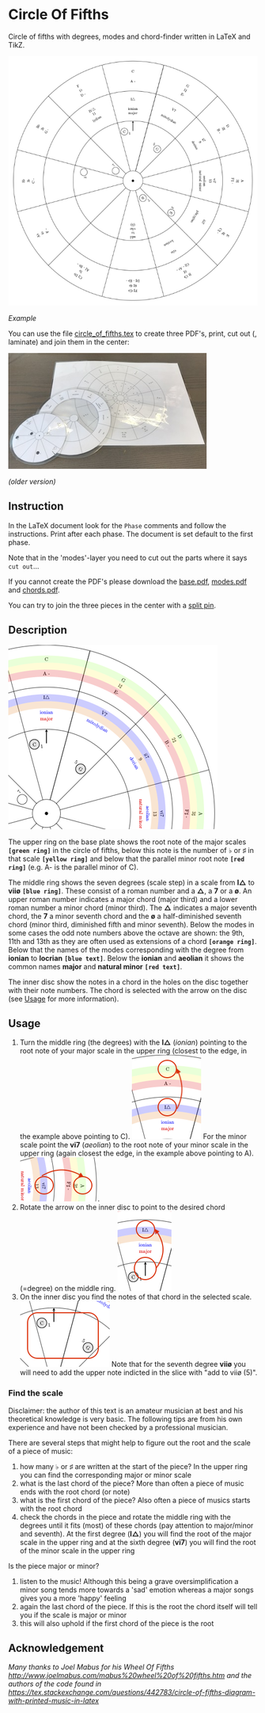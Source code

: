 # Circle Of Fifths

Circle of fifths with degrees, modes and chord-finder written in LaTeX and TikZ.

![example](example.png)

*Example*

You can use the file [circle_of_fifths.tex](circle_of_fifths.tex) to create three PDF's, print, cut out (, laminate) and join them in the center:

![photo](photo.png)

*(older version)*

## Instruction

In the LaTeX document look for the `Phase` comments and follow the instructions. Print after each phase. The document is set default to the first phase.

Note that in the 'modes'-layer you need to cut out the parts where it says `cut out`...

If you cannot create the PDF's please download the [base.pdf](base.pdf), [modes.pdf](modes.pdf) and [chords.pdf](chords.pdf).

You can try to join the three pieces in the center with a [split pin](https://en.wikipedia.org/wiki/Brass_fastener).

## Description

![description](description.png)

The upper ring on the base plate shows the root note of the major scales **`[green ring]`** in the circle of fifths, below this note is the number of &flat; or &sharp; in that scale **`[yellow ring]`** and below that the parallel minor root note **`[red ring]`** (e.g. A- is the parallel minor of C).

The middle ring shows the seven degrees (scale step) in a scale from **I&xutri;** to **vii&oslash;** **`[blue ring]`**. These consist of a roman number and a **&xutri;**, a **7** or a **&oslash;**. An upper roman number indicates a major chord (major third) and a lower roman number a minor chord (minor third). The **&xutri;** indicates a major seventh chord, the **7** a minor seventh chord and the **&oslash;** a half-diminished seventh chord (minor third, diminished fifth and minor seventh). Below the modes in some cases the odd note numbers above the octave are shown: the 9th, 11th and 13th as they are often used as extensions of a chord **`[orange ring]`**. Below that the names of the modes corresponding with the degree from **ionian** to **locrian** **`[blue text]`**. Below the **ionian** and **aeolian** it shows the common names **major** and **natural minor** **`[red text]`**.

The inner disc show the notes in a chord in the holes on the disc together with their note numbers. The chord is selected with the arrow on the disc (see [Usage](#usage) for more information).

## Usage

1. Turn the middle ring (the degrees) with the **I&xutri;** (*ionian*) pointing to the root note of your major scale in the upper ring (closest to the edge, in the example above pointing to C).
   ![find major root](step_1_major.png)
   For the minor scale point the  **vi7** (*aeolian*) to the root note of your minor scale in the upper ring (again closest the edge, in the example above pointing to A).
   ![find minor root](step_1_minor.png).
1. Rotate the arrow on the inner disc to point to the desired chord (=degree) on the middle ring.
   ![find chord](step_2.png)
1. On the inner disc you find the notes of that chord in the selected scale.
   ![find notes](step_3.png)
   Note that for the seventh degree **vii&oslash;** you will need to add the upper note indicted in the slice with "add to vii&oslash; (5)".

### Find the scale

Disclaimer: the author of this text is an amateur musician at best and his theoretical knowledge is very basic. The following tips are from his own experience and have not been checked by a professional musician.

There are several steps that might help to figure out the root and the scale of a piece of music:

1. how many &flat; or &sharp; are written at the start of the piece? In the upper ring you can find the corresponding major or minor scale
1. what is the last chord of the piece? More than often a piece of music ends with the root chord (or note)
1. what is the first chord of the piece? Also often a piece of musics starts with the root chord
1. check the chords in the piece and rotate the middle ring with the degrees until it fits (most) of these chords (pay attention to major/minor and seventh). At the first degree (**I&xutri;**) you will find the root of the major scale in the upper ring and at the sixth degree (**vi7**) you will find the root of the minor scale in the upper ring

Is the piece major or minor?

1. listen to the music! Although this being a grave oversimplification a minor song tends more towards a 'sad' emotion whereas a major songs gives you a more 'happy' feeling
1. again the last chord of the piece. If this is the root the chord itself will tell you if the scale is major or minor
1. this will also uphold if the first chord of the piece is the root

## Acknowledgement

*Many thanks to Joel Mabus for his Wheel Of Fifths <http://www.joelmabus.com/mabus%20wheel%20of%20fifths.htm> and the authors of the code found in <https://tex.stackexchange.com/questions/442783/circle-of-fifths-diagram-with-printed-music-in-latex>*
